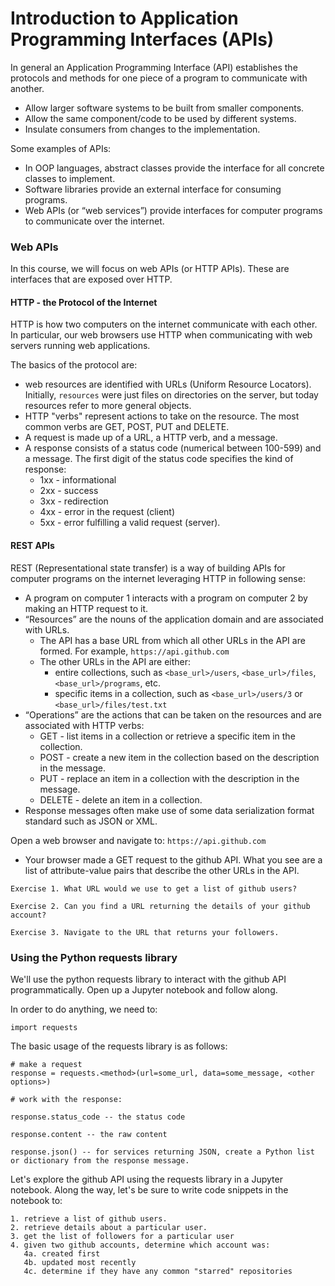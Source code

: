 # Introduction to Application Programming Interfaces (APIs)

In general an Application Programming Interface (API) establishes the protocols and methods for one piece of a program to communicate with another.
  * Allow larger software systems to be built from smaller components.
  * Allow the same component/code to be used by different systems.
  * Insulate consumers from changes to the implementation.
  
Some examples of APIs:
  * In OOP languages, abstract classes provide the interface for all concrete classes to implement.
  * Software libraries provide an external interface for consuming programs.
  * Web APIs (or “web services”) provide interfaces for computer programs to communicate over the internet.
  
### Web APIs
In this course, we will focus on web APIs (or HTTP APIs). These are interfaces that are exposed over HTTP.

#### HTTP - the Protocol of the Internet

HTTP is how two computers on the internet communicate with each other. In particular, our web browsers use HTTP when communicating with web servers running web applications.

The basics of the protocol are:
  * web resources are identified with URLs (Uniform Resource Locators). Initially, `resources` were just files on directories on the server, but today resources refer to more general objects.
  * HTTP "verbs" represent actions to take on the resource. The most common verbs are GET, POST, PUT and DELETE.
  * A request is made up of a URL, a HTTP verb, and a message.
  * A response consists of a status code (numerical between 100-599) and a message. The first digit of the status code specifies the kind of response: 
    * 1xx - informational
    * 2xx - success
    * 3xx - redirection
    * 4xx - error in the request (client)
    * 5xx - error fulfilling a valid request (server).

#### REST APIs
REST (Representational state transfer) is a way of building APIs for computer programs on the internet leveraging HTTP in following sense:
  * A program on computer 1 interacts with a program on computer 2 by making an HTTP request to it. 
  * “Resources” are the nouns of the application domain and are associated with URLs.
    * The API has a base URL from which all other URLs in the API are formed. For example, `https://api.github.com`
    * The other URLs in the API are either:
      * entire collections, such as `<base_url>/users`, `<base_url>/files`, `<base_url>/programs`, etc.
      * specific items in a collection, such as `<base_url>/users/3` or `<base_url>/files/test.txt`
  * “Operations” are the actions that can be taken on the resources and are associated with HTTP verbs:
    * GET - list items in a collection or retrieve a specific item in the collection.
    * POST - create a new item in the collection based on the description in the message.
    * PUT - replace an item in a collection with the description in the message.
    * DELETE - delete an item in a collection.
  * Response messages often make use of some data serialization format standard such as JSON or XML.
  
Open a web browser and navigate to: `https://api.github.com`
  * Your browser made a GET request to the github API. What you see are a list of attribute-value pairs that describe the other URLs in the API.
  
```
Exercise 1. What URL would we use to get a list of github users?

Exercise 2. Can you find a URL returning the details of your github account?

Exercise 3. Navigate to the URL that returns your followers.
```


### Using the Python requests library

We'll use the python requests library to interact with the github API programmatically. Open up a Jupyter notebook and follow along.

In order to do anything, we need to:
```
import requests
```

The basic usage of the requests library is as follows:
```
# make a request
response = requests.<method>(url=some_url, data=some_message, <other options>)

# work with the response:

response.status_code -- the status code

response.content -- the raw content

response.json() -- for services returning JSON, create a Python list or dictionary from the response message.
```


Let's explore the github API using the requests library in a Jupyter notebook. Along the way, let's be sure to write code snippets in the notebook to:
```
1. retrieve a list of github users.
2. retrieve details about a particular user.
3. get the list of followers for a particular user
4. given two github accounts, determine which account was:
   4a. created first
   4b. updated most recently
   4c. determine if they have any common "starred" repositories
```
